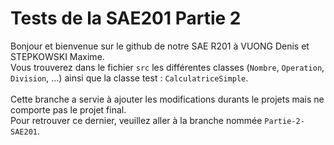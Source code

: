 # Tests de la SAE201 Partie 2
Bonjour et bienvenue sur le github de notre SAE R201 à VUONG Denis et STEPKOWSKI Maxime.<br /> 
Vous trouverez dans le fichier <code>src</code> les différentes classes (<code>Nombre</code>, <code>Operation</code>, <code>Division</code>, ...) ainsi que la classe test : <code>CalculatriceSimple</code>.
<br /> <br /> Cette branche a servie à ajouter les modifications durants le projets mais ne comporte pas le projet final.
<br /> Pour retrouver ce dernier, veuillez aller à la branche nommée <code>Partie-2-SAE201</code>.
